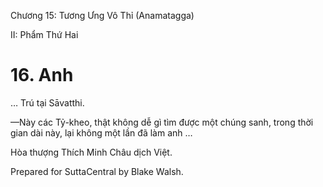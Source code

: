  

Chương 15: Tương Ưng Vô Thỉ (Anamatagga)

II: Phẩm Thứ Hai

# 16\. Anh

… Trú tại Sāvatthi.

—Này các Tỷ-kheo, thật không dễ gì tìm được một chúng sanh, trong thời gian dài này, lại không một lần đã làm anh …

Hòa thượng Thích Minh Châu dịch Việt.

Prepared for SuttaCentral by Blake Walsh.